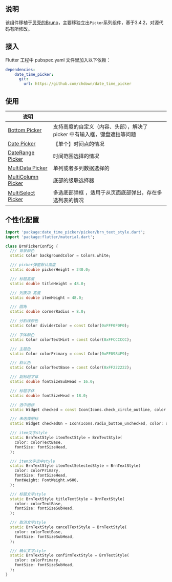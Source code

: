 ## 说明

该组件移植于[贝壳的Bruno](https://bruno.ke.com/page/)，主要移独立出`Picker`系列组件，基于3.4.2，对源代码有所修改。

## 接入

Flutter 工程中 pubspec.yaml 文件里加入以下依赖：

```yaml
dependencies:
    date_time_picker:
      git:
        url: https://github.com/chdown/date_time_picker
```

## 使用

| 说明                                                                               |                                                              |
|----------------------------------------------------------------------------------| ------------------------------------------------------------ |
| [Bottom Picker]( /doc/BrnBottomPicker/BrnBottomPicker.md )                        | 支持高度的自定义（内容、头部），解决了 picker 中有输入框，键盘遮挡等问题 |
| [Date Picker](/doc/BrnDatePicker/BrnDatePicker.md )                               | 【单个】时间点的情况                                         |
| [DateRange Picker]( /doc/BrnDateRangePicker/BrnDateRangePicker.md )               | 时间范围选择的情况                                           |
| [MultiData Picker]( /doc/BrnMultiColumnPicker/BrnMultiColumnPicker.md )           | 单列或者多列数据选择的                                       |
| [MultiColumn Picker]( /doc/BrnMultiDataPicker/BrnMultiDataPicker.md )             | 底部的级联选择器                                             |
| [MultiSelect Picker]( /doc/BrnMultiSelectListPicker/BrnMultiSelectListPicker.md ) | 多选底部弹框 ，适用于从页面底部弹出，存在多选列表的情况      |

## 个性化配置

```dart
import 'package:date_time_picker/picker/brn_text_style.dart';
import 'package:flutter/material.dart';

class BrnPickerConfig {
  /// 背景颜色
  static Color backgroundColor = Colors.white;

  /// picker弹窗默认高度
  static double pickerHeight = 240.0;

  /// 标题高度
  static double titleHeight = 48.0;

  /// 列表项 高度
  static double itemHeight = 48.0;

  /// 圆角
  static double cornerRadius = 8.0;

  /// 分割线颜色
  static Color dividerColor = const Color(0xFFF0F0F0);

  /// 字体颜色
  static Color colorTextHint = const Color(0xFFCCCCCC);

  /// 主题色
  static Color colorPrimary = const Color(0xFF0984F9);

  /// 默认色
  static Color colorTextBase = const Color(0xFF222222);

  /// 副标题字体
  static double fontSizeSubHead = 16.0;

  /// 标题字体
  static double fontSizeHead = 18.0;

  /// 选中图标
  static Widget checked = const Icon(Icons.check_circle_outline, color: Colors.blue);

  /// 未选择图标
  static Widget checkedUn = Icon(Icons.radio_button_unchecked, color: dividerColor);

  /// item文字style
  static BrnTextStyle itemTextStyle = BrnTextStyle(
    color: colorTextBase,
    fontSize: fontSizeHead,
  );

  /// item文字选中style
  static BrnTextStyle itemTextSelectedStyle = BrnTextStyle(
    color: colorPrimary,
    fontSize: fontSizeHead,
    fontWeight: FontWeight.w600,
  );

  /// 标题文字style
  static BrnTextStyle titleTextStyle = BrnTextStyle(
    color: colorTextBase,
    fontSize: fontSizeSubHead,
  );

  /// 取消文字style
  static BrnTextStyle cancelTextStyle = BrnTextStyle(
    color: colorTextBase,
    fontSize: fontSizeSubHead,
  );

  /// 确认文字style
  static BrnTextStyle confirmTextStyle = BrnTextStyle(
    color: colorPrimary,
    fontSize: fontSizeSubHead,
  );
}
```
